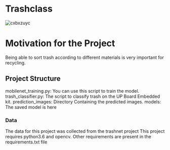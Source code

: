 # Trashclass

![cxbxzuyc](https://user-images.githubusercontent.com/85836377/191777052-f38d2b01-80ce-4dab-bff4-8497d88ef48b.png)

<h1> Motivation for the
  Project </h1>

Being able to sort trash according to different materials is very important for recycling.

<h2>Project Structure</h2>

mobilenet_training.py: You can use this script to train the model.
trash_classifier.py: The script to classify trash on the UP Board Embedded kit.
prediction_images: Directory Containing the predicted images.
models: The saved model is here

<h3>Data</h3>

The data for this project was collected from the trashnet project
This project requires python3.6 and opencv. Other requirements are present in the requirements.txt file

